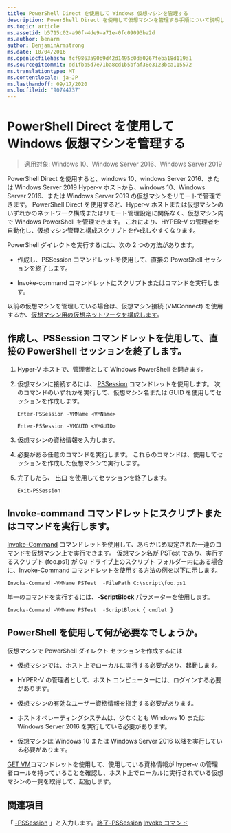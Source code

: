 ```yaml
---
title: PowerShell Direct を使用して Windows 仮想マシンを管理する
description: PowerShell Direct を使用して仮想マシンを管理する手順について説明します。
ms.topic: article
ms.assetid: b5715c02-a90f-4de9-a71e-0fc09093ba2d
ms.author: benarm
author: BenjaminArmstrong
ms.date: 10/04/2016
ms.openlocfilehash: fcf9863a90b9d42d1495c0da0267feba18d119a1
ms.sourcegitcommit: dd1fbb5d7e71ba8cd1b5bfaf38e3123bca115572
ms.translationtype: MT
ms.contentlocale: ja-JP
ms.lasthandoff: 09/17/2020
ms.locfileid: "90744737"
---
```

# <a name="manage-windows-virtual-machines-with-powershell-direct"></a>PowerShell Direct を使用して Windows 仮想マシンを管理する

>適用対象: Windows 10、Windows Server 2016、Windows Server 2019

PowerShell Direct を使用すると、windows 10、windows Server 2016、または Windows Server 2019 Hyper-v ホストから、windows 10、Windows Server 2016、または Windows Server 2019 の仮想マシンをリモートで管理できます。 PowerShell Direct を使用すると、Hyper-v ホストまたは仮想マシンのいずれかのネットワーク構成またはリモート管理設定に関係なく、仮想マシン内で Windows PowerShell を管理できます。 これにより、HYPER-V の管理者を自動化し、仮想マシン管理と構成スクリプトを作成しやすくなります。

PowerShell ダイレクトを実行するには、次の 2 つの方法があります。

- 作成し、PSSession コマンドレットを使用して、直接の PowerShell セッションを終了します。

- Invoke-command コマンドレットにスクリプトまたはコマンドを実行します。

以前の仮想マシンを管理している場合は、仮想マシン接続 (VMConnect) を使用するか、[仮想マシン用の仮想ネットワークを構成します](/previous-versions/windows/it-pro/windows-server-2008-R2-and-2008/cc816585(v=ws.10))。

## <a name="create-and-exit-a-powershell-direct-session-using-pssession-cmdlets"></a>作成し、PSSession コマンドレットを使用して、直接の PowerShell セッションを終了します。

1. Hyper-V ホストで、管理者として Windows PowerShell を開きます。

2. 仮想マシンに接続するには、 [PSSession](/powershell/module/microsoft.powershell.core/enter-pssession?view=powershell-7) コマンドレットを使用します。 次のコマンドのいずれかを実行して、仮想マシン名または GUID を使用してセッションを作成します。

    ```
    Enter-PSSession -VMName <VMName>
    ```

    ```
    Enter-PSSession -VMGUID <VMGUID>
    ```

3. 仮想マシンの資格情報を入力します。
4. 必要がある任意のコマンドを実行します。 これらのコマンドは、使用してセッションを作成した仮想マシンで実行します。

5.  完了したら、 [出口](/powershell/module/microsoft.powershell.core/exit-pssession?view=powershell-7) を使用してセッションを終了します。

    ```
    Exit-PSSession
    ```

## <a name="run-script-or-command-with-invoke-command-cmdlet"></a>Invoke-command コマンドレットにスクリプトまたはコマンドを実行します。
[Invoke-Command](/powershell/module/Microsoft.PowerShell.Core/Invoke-Command) コマンドレットを使用して、あらかじめ設定された一連のコマンドを仮想マシン上で実行できます。 仮想マシン名が PSTest であり、実行するスクリプト (foo.ps1) が C:/ ドライブ上のスクリプト フォルダー内にある場合に、Invoke-Command コマンドレットを使用する方法の例を以下に示します。

```
Invoke-Command -VMName PSTest  -FilePath C:\script\foo.ps1
```

単一のコマンドを実行するには、**-ScriptBlock** パラメーターを使用します。

```
Invoke-Command -VMName PSTest  -ScriptBlock { cmdlet }
```

## <a name="whats-required-to-use-powershell-direct"></a>PowerShell を使用して何が必要なでしょうか。
仮想マシンで PowerShell ダイレクト セッションを作成するには

-   仮想マシンでは、ホスト上でローカルに実行する必要があり、起動します。

-   HYPER-V の管理者として、ホスト コンピューターには、ログインする必要があります。

-   仮想マシンの有効なユーザー資格情報を指定する必要があります。

-   ホストオペレーティングシステムは、少なくとも Windows 10 または Windows Server 2016 を実行している必要があります。

-   仮想マシンは Windows 10 または Windows Server 2016 以降を実行している必要があります。

[GET VM](/powershell/module/hyper-v/get-vm)コマンドレットを使用して、使用している資格情報が hyper-v の管理者ロールを持っていることを確認し、ホスト上でローカルに実行されている仮想マシンの一覧を取得して、起動します。

## <a name="see-also"></a>関連項目
「 [-PSSession](/powershell/module/Microsoft.PowerShell.Core/Enter-PSSession) 
 」と入力します。[終了-PSSession](/powershell/module/Microsoft.PowerShell.Core/Exit-PSSession) 
[Invoke コマンド](/powershell/module/Microsoft.PowerShell.Core/Invoke-Command)